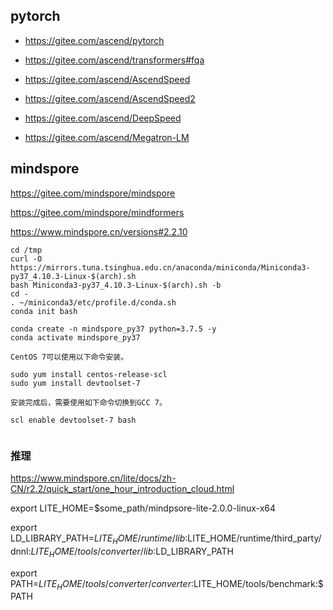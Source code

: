 


## pytorch

- https://gitee.com/ascend/pytorch
- https://gitee.com/ascend/transformers#fqa
- https://gitee.com/ascend/AscendSpeed
- https://gitee.com/ascend/AscendSpeed2



- https://gitee.com/ascend/DeepSpeed
- https://gitee.com/ascend/Megatron-LM




## mindspore

https://gitee.com/mindspore/mindspore

https://gitee.com/mindspore/mindformers


https://www.mindspore.cn/versions#2.2.10




```
cd /tmp
curl -O https://mirrors.tuna.tsinghua.edu.cn/anaconda/miniconda/Miniconda3-py37_4.10.3-Linux-$(arch).sh
bash Miniconda3-py37_4.10.3-Linux-$(arch).sh -b
cd -
. ~/miniconda3/etc/profile.d/conda.sh
conda init bash
```


```
conda create -n mindspore_py37 python=3.7.5 -y
conda activate mindspore_py37

```



```
CentOS 7可以使用以下命令安装。

sudo yum install centos-release-scl
sudo yum install devtoolset-7

安装完成后，需要使用如下命令切换到GCC 7。

scl enable devtoolset-7 bash


```



### 推理

https://www.mindspore.cn/lite/docs/zh-CN/r2.2/quick_start/one_hour_introduction_cloud.html






export LITE_HOME=$some_path/mindpsore-lite-2.0.0-linux-x64


export LD_LIBRARY_PATH=$LITE_HOME/runtime/lib:$LITE_HOME/runtime/third_party/dnnl:$LITE_HOME/tools/converter/lib:$LD_LIBRARY_PATH


export PATH=$LITE_HOME/tools/converter/converter:$LITE_HOME/tools/benchmark:$PATH







